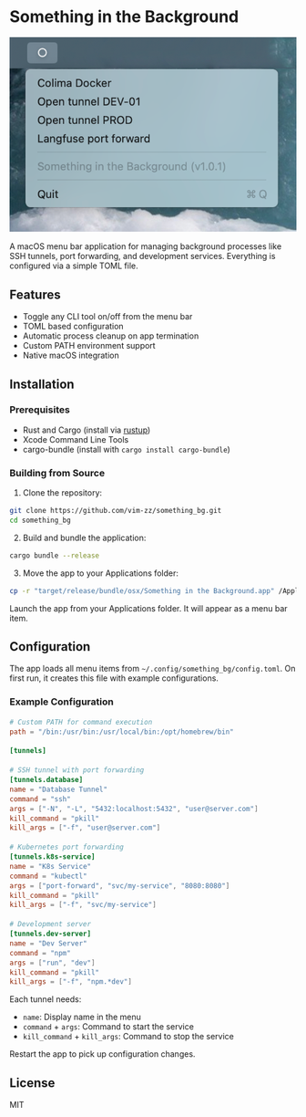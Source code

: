 # Something in the Background

![Menu Bar Screenshot](menubar.webp)

A macOS menu bar application for managing background processes like SSH tunnels, port forwarding, and development services. Everything is configured via a simple TOML file.

## Features

- Toggle any CLI tool on/off from the menu bar
- TOML based configuration
- Automatic process cleanup on app termination
- Custom PATH environment support
- Native macOS integration

## Installation

### Prerequisites

- Rust and Cargo (install via [rustup](https://rustup.rs/))
- Xcode Command Line Tools
- cargo-bundle (install with `cargo install cargo-bundle`)

### Building from Source

1. Clone the repository:
```bash
git clone https://github.com/vim-zz/something_bg.git
cd something_bg
```

2. Build and bundle the application:
```bash
cargo bundle --release
```

3. Move the app to your Applications folder:
```bash
cp -r "target/release/bundle/osx/Something in the Background.app" /Applications/
```

Launch the app from your Applications folder. It will appear as a menu bar item.

## Configuration

The app loads all menu items from `~/.config/something_bg/config.toml`. On first run, it creates this file with example configurations.

### Example Configuration

```toml
# Custom PATH for command execution
path = "/bin:/usr/bin:/usr/local/bin:/opt/homebrew/bin"

[tunnels]

# SSH tunnel with port forwarding
[tunnels.database]
name = "Database Tunnel"
command = "ssh"
args = ["-N", "-L", "5432:localhost:5432", "user@server.com"]
kill_command = "pkill"
kill_args = ["-f", "user@server.com"]

# Kubernetes port forwarding
[tunnels.k8s-service]
name = "K8s Service"
command = "kubectl"
args = ["port-forward", "svc/my-service", "8080:8080"]
kill_command = "pkill"
kill_args = ["-f", "svc/my-service"]

# Development server
[tunnels.dev-server]
name = "Dev Server"
command = "npm"
args = ["run", "dev"]
kill_command = "pkill"
kill_args = ["-f", "npm.*dev"]
```

Each tunnel needs:
- `name`: Display name in the menu
- `command` + `args`: Command to start the service
- `kill_command` + `kill_args`: Command to stop the service

Restart the app to pick up configuration changes.

## License

MIT

